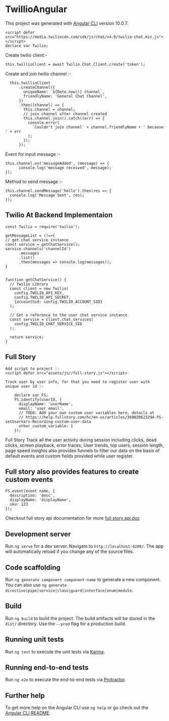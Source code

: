 # TwillioAngular

This project was generated with [Angular CLI](https://github.com/angular/angular-cli) version 10.0.7.

    <script defer src="https://media.twiliocdn.com/sdk/js/chat/v4.0/twilio-chat.min.js"></script>
    declare var Twilio;
  
  Create twilio client:-
  
    this.twillioClient = await Twilio.Chat.Client.create('token');
  
  Create and join twilio channel :-
  
      this.twillioClient
          .createChannel({
            uniqueName: `${Date.now()} channel`,
            friendlyName: 'General Chat Channel',
          })
          .then((channel) => {
            this.channel = channel;
            // join channel after channel created
            this.channel.join().catch((err) => {
              console.error(
                `Couldn't join channel` + channel.friendlyName + ' because ' + err
              );
            });
          });
      
      
  Event for input message :-
    
    this.channel.on('messageAdded', (message) => {
          console.log('message received', message);
    });
    
  Method to send message :-
    
    this.channel.sendMessage('hello').then(res => {
      console.log('Message Sent', res);
    });
    
    
## Twilio At Backend Implementaion
    const Twilio = require('twilio');

    getMessageList = ()=>{
    // get chat service instance
    const service = getChatService();
    service.channels('channelId')
          .messages
          .list()
          .then(messages => console.log(messages));
    }


    function getChatService() {
      // Twilio Library
      const client = new Twilio(
        config.TWILIO_API_KEY,
        config.TWILIO_API_SECRET,
        {accountSid: config.TWILIO_ACCOUNT_SID}
      );

      // Get a reference to the user chat service instance
      const service = client.chat.services(
        config.TWILIO_CHAT_SERVICE_SID
      );

      return service;
    }  
    

## Full Story
    Add script to project :-
    <script defer src="assets/js//full-story.js"></script>
    
    Track user by user info, for that you need to register user with unique user id :-
    
        declare var FS;
        FS.identify(userId, {
          displayName: 'userName',
          email: 'user email',
          // TODO: Add your own custom user variables here, details at
          // https://help.fullstory.com/hc/en-us/articles/360020623294-FS-setUserVars-Recording-custom-user-data
          other_custom_variable: 1
        });
        
Full Story Track all the user activity during session including clicks, dead clicks, screen playback, error traces, User trends, top users, session length,
page speed insights also provides funnels to filter our data on the basis of default events and custom fields provided while user register.

## Full story also provides features to create custom events
    FS.event(event name, {
      description: 'desc',
      displayName: 'displayName',
      sku: 123
    });
    
Checkout full story api documentation for more [full story api doc](https://developer.fullstory.com/introduction)
        
## Development server

Run `ng serve` for a dev server. Navigate to `http://localhost:4200/`. The app will automatically reload if you change any of the source files.

## Code scaffolding

Run `ng generate component component-name` to generate a new component. You can also use `ng generate directive|pipe|service|class|guard|interface|enum|module`.

## Build

Run `ng build` to build the project. The build artifacts will be stored in the `dist/` directory. Use the `--prod` flag for a production build.

## Running unit tests

Run `ng test` to execute the unit tests via [Karma](https://karma-runner.github.io).

## Running end-to-end tests

Run `ng e2e` to execute the end-to-end tests via [Protractor](http://www.protractortest.org/).

## Further help

To get more help on the Angular CLI use `ng help` or go check out the [Angular CLI README](https://github.com/angular/angular-cli/blob/master/README.md).
